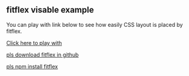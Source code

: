 ## fitflex visable example
You can play with link below to see how easily CSS layout is placed by fitflex. 

[Click here to play with](https://sunq0001.github.io/fitflex_visable/dist/)

[pls download fitflex in github](https://github.com/sunq0001/fitflex)

[pls npm install fitflex](https://www.npmjs.com/package/fitflex)

